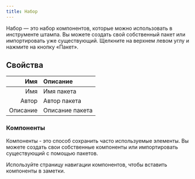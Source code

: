```yaml
---
title: Набор
---
```


Набор — это набор компонентов, которые можно использовать в инструменте штампа. Вы можете создать свой собственный пакет или импортировать уже существующий. Щелкните на верхнем левом углу и нажмите на кнопку «Пакет».

## Свойства

|      Имя | Описание        |
| -------: | :-------------- |
|      Имя | Имя пакета      |
|    Автор | Автор пакета    |
| Описание | Описание пакета |

### Компоненты

Компоненты - это способ сохранить часто используемые элементы. Вы можете создать свои собственные компоненты или импортировать существующий с помощью пакетов.

Используйте страницу навигации компонентов, чтобы вставить компоненты в заметки.
